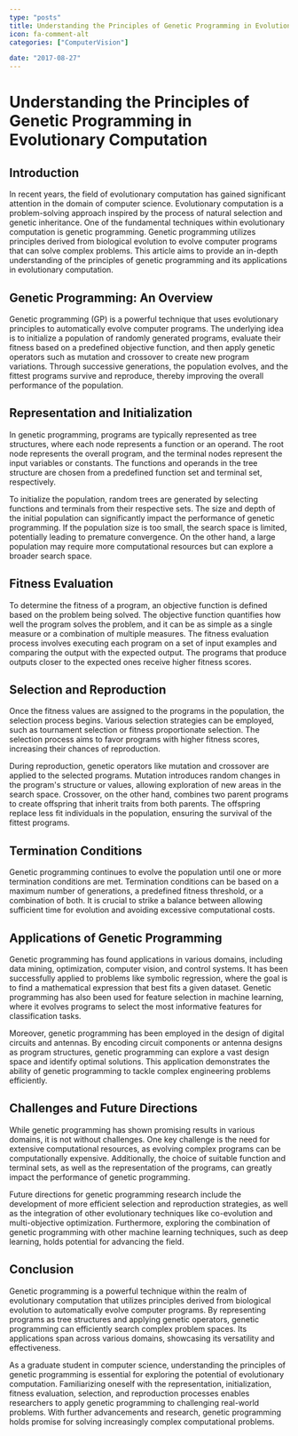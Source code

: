 ```yaml
---
type: "posts"
title: Understanding the Principles of Genetic Programming in Evolutionary Computation
icon: fa-comment-alt
categories: ["ComputerVision"]

date: "2017-08-27"
---
```




# Understanding the Principles of Genetic Programming in Evolutionary Computation

## Introduction

In recent years, the field of evolutionary computation has gained significant attention in the domain of computer science. Evolutionary computation is a problem-solving approach inspired by the process of natural selection and genetic inheritance. One of the fundamental techniques within evolutionary computation is genetic programming. Genetic programming utilizes principles derived from biological evolution to evolve computer programs that can solve complex problems. This article aims to provide an in-depth understanding of the principles of genetic programming and its applications in evolutionary computation.

## Genetic Programming: An Overview

Genetic programming (GP) is a powerful technique that uses evolutionary principles to automatically evolve computer programs. The underlying idea is to initialize a population of randomly generated programs, evaluate their fitness based on a predefined objective function, and then apply genetic operators such as mutation and crossover to create new program variations. Through successive generations, the population evolves, and the fittest programs survive and reproduce, thereby improving the overall performance of the population.

## Representation and Initialization

In genetic programming, programs are typically represented as tree structures, where each node represents a function or an operand. The root node represents the overall program, and the terminal nodes represent the input variables or constants. The functions and operands in the tree structure are chosen from a predefined function set and terminal set, respectively.

To initialize the population, random trees are generated by selecting functions and terminals from their respective sets. The size and depth of the initial population can significantly impact the performance of genetic programming. If the population size is too small, the search space is limited, potentially leading to premature convergence. On the other hand, a large population may require more computational resources but can explore a broader search space.

## Fitness Evaluation

To determine the fitness of a program, an objective function is defined based on the problem being solved. The objective function quantifies how well the program solves the problem, and it can be as simple as a single measure or a combination of multiple measures. The fitness evaluation process involves executing each program on a set of input examples and comparing the output with the expected output. The programs that produce outputs closer to the expected ones receive higher fitness scores.

## Selection and Reproduction

Once the fitness values are assigned to the programs in the population, the selection process begins. Various selection strategies can be employed, such as tournament selection or fitness proportionate selection. The selection process aims to favor programs with higher fitness scores, increasing their chances of reproduction.

During reproduction, genetic operators like mutation and crossover are applied to the selected programs. Mutation introduces random changes in the program's structure or values, allowing exploration of new areas in the search space. Crossover, on the other hand, combines two parent programs to create offspring that inherit traits from both parents. The offspring replace less fit individuals in the population, ensuring the survival of the fittest programs.

## Termination Conditions

Genetic programming continues to evolve the population until one or more termination conditions are met. Termination conditions can be based on a maximum number of generations, a predefined fitness threshold, or a combination of both. It is crucial to strike a balance between allowing sufficient time for evolution and avoiding excessive computational costs.

## Applications of Genetic Programming

Genetic programming has found applications in various domains, including data mining, optimization, computer vision, and control systems. It has been successfully applied to problems like symbolic regression, where the goal is to find a mathematical expression that best fits a given dataset. Genetic programming has also been used for feature selection in machine learning, where it evolves programs to select the most informative features for classification tasks.

Moreover, genetic programming has been employed in the design of digital circuits and antennas. By encoding circuit components or antenna designs as program structures, genetic programming can explore a vast design space and identify optimal solutions. This application demonstrates the ability of genetic programming to tackle complex engineering problems efficiently.

## Challenges and Future Directions

While genetic programming has shown promising results in various domains, it is not without challenges. One key challenge is the need for extensive computational resources, as evolving complex programs can be computationally expensive. Additionally, the choice of suitable function and terminal sets, as well as the representation of the programs, can greatly impact the performance of genetic programming.

Future directions for genetic programming research include the development of more efficient selection and reproduction strategies, as well as the integration of other evolutionary techniques like co-evolution and multi-objective optimization. Furthermore, exploring the combination of genetic programming with other machine learning techniques, such as deep learning, holds potential for advancing the field.

## Conclusion

Genetic programming is a powerful technique within the realm of evolutionary computation that utilizes principles derived from biological evolution to automatically evolve computer programs. By representing programs as tree structures and applying genetic operators, genetic programming can efficiently search complex problem spaces. Its applications span across various domains, showcasing its versatility and effectiveness.

As a graduate student in computer science, understanding the principles of genetic programming is essential for exploring the potential of evolutionary computation. Familiarizing oneself with the representation, initialization, fitness evaluation, selection, and reproduction processes enables researchers to apply genetic programming to challenging real-world problems. With further advancements and research, genetic programming holds promise for solving increasingly complex computational problems.